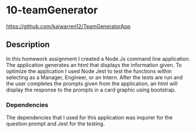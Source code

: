 # 10-teamGenerator 
https://github.com/kaiwarren12/TeamGeneratorApp

## Description
In this homework assignment I created a Node.Js command line application. The application generates an html that displays the information given. To optimize the application I used Node Jest to test the functions within selecting as a Manager, Engineer, or an Intern. After the tests are run and the user completes the prompts given from the application, an html will display the response to the prompts in a card graphic using bootstrap. 

### Dependencies
The dependencies that I used for this application was inquirer for the question prompt and Jest for the testing. 
